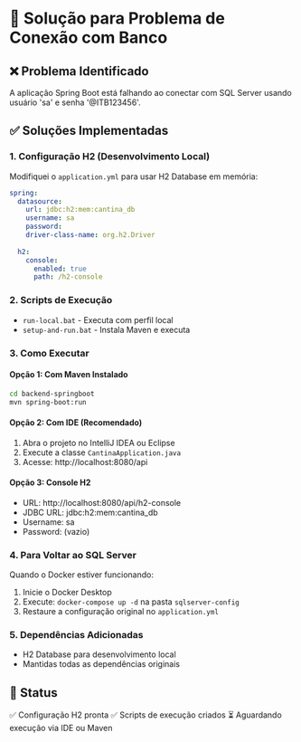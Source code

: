 # 🔧 Solução para Problema de Conexão com Banco

## ❌ Problema Identificado
A aplicação Spring Boot está falhando ao conectar com SQL Server usando usuário 'sa' e senha '@ITB123456'.

## ✅ Soluções Implementadas

### 1. Configuração H2 (Desenvolvimento Local)
Modifiquei o `application.yml` para usar H2 Database em memória:

```yaml
spring:
  datasource:
    url: jdbc:h2:mem:cantina_db
    username: sa
    password: 
    driver-class-name: org.h2.Driver
  
  h2:
    console:
      enabled: true
      path: /h2-console
```

### 2. Scripts de Execução
- `run-local.bat` - Executa com perfil local
- `setup-and-run.bat` - Instala Maven e executa

### 3. Como Executar

#### Opção 1: Com Maven Instalado
```bash
cd backend-springboot
mvn spring-boot:run
```

#### Opção 2: Com IDE (Recomendado)
1. Abra o projeto no IntelliJ IDEA ou Eclipse
2. Execute a classe `CantinaApplication.java`
3. Acesse: http://localhost:8080/api

#### Opção 3: Console H2
- URL: http://localhost:8080/api/h2-console
- JDBC URL: jdbc:h2:mem:cantina_db
- Username: sa
- Password: (vazio)

### 4. Para Voltar ao SQL Server
Quando o Docker estiver funcionando:

1. Inicie o Docker Desktop
2. Execute: `docker-compose up -d` na pasta `sqlserver-config`
3. Restaure a configuração original no `application.yml`

### 5. Dependências Adicionadas
- H2 Database para desenvolvimento local
- Mantidas todas as dependências originais

## 🚀 Status
✅ Configuração H2 pronta
✅ Scripts de execução criados
⏳ Aguardando execução via IDE ou Maven